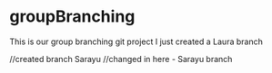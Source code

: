 # groupBranching
This is our group branching git project
I just created a Laura branch


//created branch Sarayu 
//changed in here - Sarayu branch
